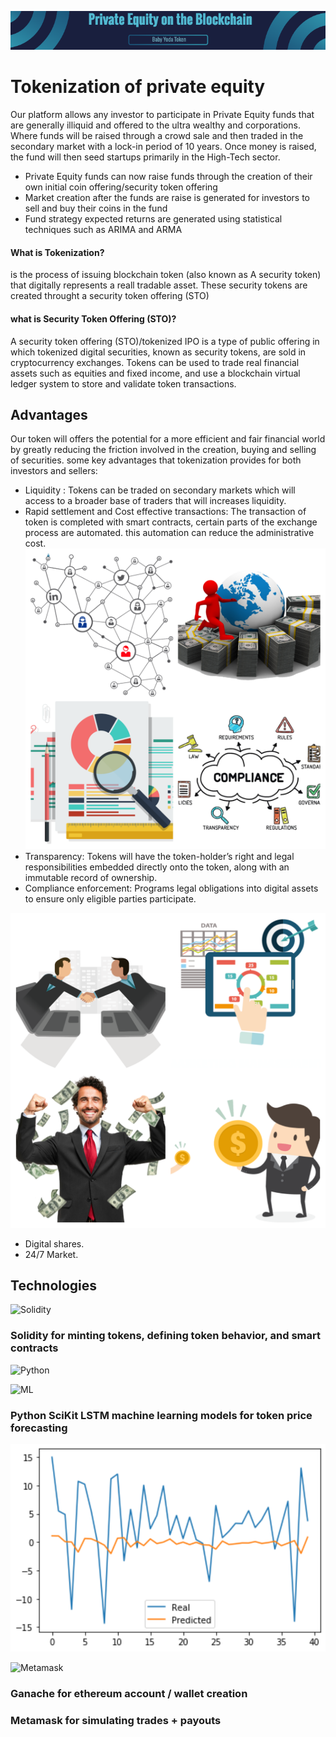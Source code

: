 ![header](imges/header.png)
# Tokenization of private equity 

Our platform allows any investor to participate in Private Equity funds that are generally illiquid and offered to the ultra wealthy and corporations. Where funds will be raised through a crowd sale and then traded in the secondary market with a lock-in period of 10 years. Once money is raised, the fund will then seed startups primarily in the High-Tech sector.


- Private Equity funds can now raise funds through the creation of their own initial coin offering/security token offering 
- Market creation after the funds are raise is generated for investors to sell and buy their coins in the fund
- Fund strategy expected returns are generated using statistical techniques such as ARIMA and ARMA  


#### What is Tokenization?
  is the process of issuing blockchain token (also known as A security token) that digitally represents a reall tradable asset. These security tokens are created throught a security token offering (STO) 
  
 #### what is Security Token Offering (STO)?
  A security token offering (STO)/tokenized IPO is a type of public offering in which tokenized digital securities, known as security tokens, are sold in cryptocurrency exchanges. Tokens can be used to trade real financial assets such as equities and fixed income, and use a blockchain virtual ledger system to store and validate token transactions.


## Advantages 
Our token will offers the potential for a more efficient and fair financial world by greatly reducing the friction involved in the creation, buying and selling of securities. some key advantages that tokenization provides for both investors and sellers:
  - Liquidity : Tokens can be traded on secondary markets which will access to a broader base of traders that will increases liquidity. 
  - Rapid settlement and Cost effective transactions: The transaction of token is completed with smart contracts, certain parts of the exchange process are automated. this automation can reduce the administrative cost.                                                      ![Advan1](imges/Advan.png)
  - Transparency:  Tokens will have the token-holder’s right and legal responsibilities embedded directly onto the token, along with an immutable record of ownership.
  - Compliance enforcement: Programs legal obligations into digital assets to ensure only eligible parties participate.

   ![advan1](imges/advan-2.png)
   - Digital shares.
   - 24/7 Market.
   
   






## Technologies
![Solidity](https://hackernoon.com/hn-images/1*6hFbv6Q21jOuBbpVRtmnDg.png)

### Solidity for minting tokens, defining token behavior, and smart contracts

![Python](https://awaywithideas.com/wp-content/uploads/2019/10/Python.svg_-e1571602766898.png)                       

![ML](https://cdn.iconscout.com/icon/premium/png-256-thumb/machine-learning-23-911028.png)

### Python SciKit LSTM machine learning models for token price forecasting 

![LSTM](screenshots/LSTM_Projections.PNG)


![Metamask](https://walletconnect.org/static/metamask-69ce6b56bbc9953dfb4aecebdf88729b.png)

### Ganache for ethereum account / wallet creation 
### Metamask for simulating trades + payouts
